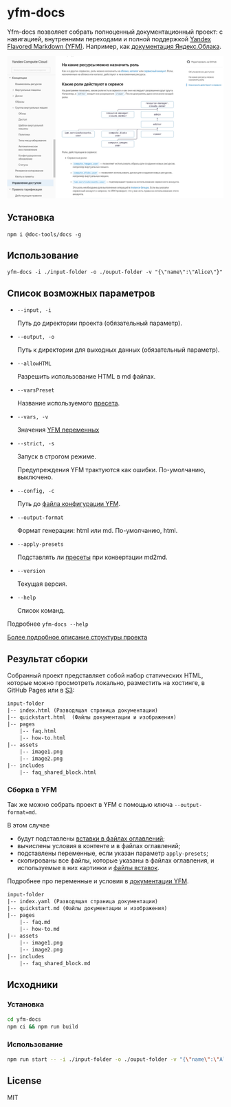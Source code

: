 # yfm-docs

Yfm-docs позволяет собрать полноценный документационный проект: с навигацией, внутренними переходами и полной поддержкой
[Yandex Flavored Markdown (YFM)](https://www.npmjs.com/package/@doc-tools/transform). Например, как [документация Яндекс.Облака](https://cloud.yandex.ru/docs).

![Пример отображения страницы документации](docsAssets/overview.jpg)

## Установка
```shell script
npm i @doc-tools/docs -g
```

## Использование
```shell script
yfm-docs -i ./input-folder -o ./ouput-folder -v "{\"name\":\"Alice\"}"
```

## Список возможных параметров

- `--input, -i`

    Путь до директории проекта (обязательный параметр).

- `--output, -o`

    Путь к директории для выходных данных (обязательный параметр).

- `--allowHTML`

    Разрешить использование HTML в md файлах.

- `--varsPreset`

    Название используемого [пресета](./DOCS.md#presets).

- `--vars, -v`

    Значения [YFM переменных](https://github.com/yandex-cloud/yfm-transform/blob/master/DOCS.md#vars)

- `--strict, -s`

    Запуск в строгом режиме.

    Предупреждения YFM трактуются как ошибки. По-умолчанию, выключено.

- `--config, -c`

    Путь до [файла конфигурации YFM](./DOCS.md#config).

- `--output-format`

    Формат генерации: html или md. По-умолчанию, html.

- `--apply-presets`

    Подставлять ли [пресеты](./DOCS.md#presets) при конвертации md2md.

- `--version`

    Текущая версия.

- `--help`

    Список команд.

Подробнее `yfm-docs --help`

[Более подробное описание структуры проекта](./DOCS.md)

## Результат сборки

Собранный проект представляет собой набор статических HTML, которые можно просмотреть локально, разместить на хостинге,
в GitHub Pages или в [S3](https://cloud.yandex.ru/services/storage):
```
input-folder
|-- index.html (Разводящая страница документации)
|-- quickstart.html  (Файлы документации и изображения)
|-- pages
    |-- faq.html
    |-- how-to.html
|-- assets
    |-- image1.png
    |-- image2.png
|-- includes
    |-- faq_shared_block.html
```

### Сборка в YFM

Так же можно собрать проект в YFM с помощью ключа `--output-format=md`.

В этом случае
- будут подставлены [вставки в файлах оглавлений](./DOCS.md#tocIncludes);
- вычислены условия в контенте и в файлах оглавлений;
- подставлены переменные, если указан параметр `apply-presets`;
- скопированы все файлы, которые указаны в файлах оглавления, и используемые в них картинки и [файлы вставок](https://github.com/yandex-cloud/yfm-transform/blob/master/DOCS.md#includes).

Подробнее про переменные и условия в [документации YFM](https://github.com/yandex-cloud/yfm-transform/blob/master/DOCS.md#vars).

```
input-folder
|-- index.yaml (Разводящая страница документации)
|-- quickstart.md (Файлы документации и изображения)
|-- pages
    |-- faq.md
    |-- how-to.md
|-- assets
    |-- image1.png
    |-- image2.png
|-- includes
    |-- faq_shared_block.md
```

## Исходники
### Установка

```bash
cd yfm-docs
npm ci && npm run build
```

### Использование
```bash
npm run start -- -i ./input-folder -o ./ouput-folder -v "{\"name\":\"Alice\"}"
```

## License

MIT
